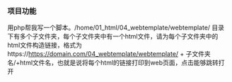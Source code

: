 ### 项目功能

用php帮我写一个脚本。/home/01_html/04_webtemplate/webtemplate/ 目录下有多个子文件夹，每个子文件夹中有一个html文件，请为每个子文件夹中的html文件构造链接，格式为 https://https://domain.com/04_webtemplate/webtemplate/ + 子文件夹名/+html文件名，也就是说将每个html的链接打印到web页面，点击能够跳转打开
